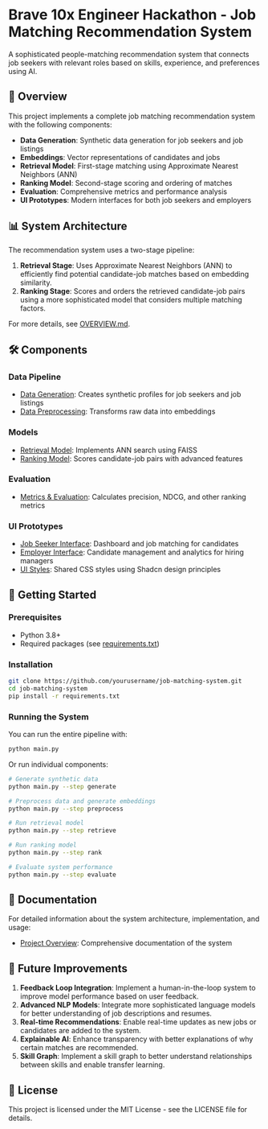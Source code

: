 # Brave 10x Engineer Hackathon - Job Matching Recommendation System

A sophisticated people-matching recommendation system that connects job seekers with relevant roles based on skills, experience, and preferences using AI.

## 🚀 Overview

This project implements a complete job matching recommendation system with the following components:

- **Data Generation**: Synthetic data generation for job seekers and job listings
- **Embeddings**: Vector representations of candidates and jobs
- **Retrieval Model**: First-stage matching using Approximate Nearest Neighbors (ANN)
- **Ranking Model**: Second-stage scoring and ordering of matches
- **Evaluation**: Comprehensive metrics and performance analysis
- **UI Prototypes**: Modern interfaces for both job seekers and employers

## 📊 System Architecture

The recommendation system uses a two-stage pipeline:

1. **Retrieval Stage**: Uses Approximate Nearest Neighbors (ANN) to efficiently find potential candidate-job matches based on embedding similarity.
2. **Ranking Stage**: Scores and orders the retrieved candidate-job pairs using a more sophisticated model that considers multiple matching factors.

For more details, see [OVERVIEW.md](OVERVIEW.md).

## 🛠️ Components

### Data Pipeline

- [Data Generation](data/generate_data.py): Creates synthetic profiles for job seekers and job listings
- [Data Preprocessing](data/preprocess.py): Transforms raw data into embeddings

### Models

- [Retrieval Model](models/retrieval/ann_retrieval.py): Implements ANN search using FAISS
- [Ranking Model](models/ranking/rank_model.py): Scores candidate-job pairs with advanced features

### Evaluation

- [Metrics & Evaluation](evaluation/metrics.py): Calculates precision, NDCG, and other ranking metrics

### UI Prototypes

- [Job Seeker Interface](ui/job_seeker/index.html): Dashboard and job matching for candidates
- [Employer Interface](ui/employer/index.html): Candidate management and analytics for hiring managers
- [UI Styles](ui/styles.css): Shared CSS styles using Shadcn design principles

## 🚦 Getting Started

### Prerequisites

- Python 3.8+
- Required packages (see [requirements.txt](requirements.txt))

### Installation

```bash
git clone https://github.com/yourusername/job-matching-system.git
cd job-matching-system
pip install -r requirements.txt
```

### Running the System

You can run the entire pipeline with:

```bash
python main.py
```

Or run individual components:

```bash
# Generate synthetic data
python main.py --step generate

# Preprocess data and generate embeddings
python main.py --step preprocess

# Run retrieval model
python main.py --step retrieve

# Run ranking model
python main.py --step rank

# Evaluate system performance
python main.py --step evaluate
```

## 📝 Documentation

For detailed information about the system architecture, implementation, and usage:

- [Project Overview](OVERVIEW.md): Comprehensive documentation of the system

## 🔮 Future Improvements

1. **Feedback Loop Integration**: Implement a human-in-the-loop system to improve model performance based on user feedback.
2. **Advanced NLP Models**: Integrate more sophisticated language models for better understanding of job descriptions and resumes.
3. **Real-time Recommendations**: Enable real-time updates as new jobs or candidates are added to the system.
4. **Explainable AI**: Enhance transparency with better explanations of why certain matches are recommended.
5. **Skill Graph**: Implement a skill graph to better understand relationships between skills and enable transfer learning.

## 📜 License

This project is licensed under the MIT License - see the LICENSE file for details.